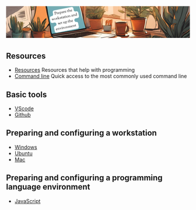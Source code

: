 # ![install - 2025](./Assets/images/home-heders.png)

## Resources

* [Resources](/Assets/things/Resources.md) Resources that help with programming
* [Command line](/Assets/things/most-used-command-line.md) Quick access to the most commonly used command line

## Basic tools

* [VScode](/Vscode/README.md)
* [Github](/Github/README.md)

## Preparing and configuring a workstation

* [Windows](./Windows)
* [Ubuntu](./Ubuntu)
* [Mac](./Mac)

## Preparing and configuring a programming language environment

* [JavaScript](.././JavaScript/README.md)
